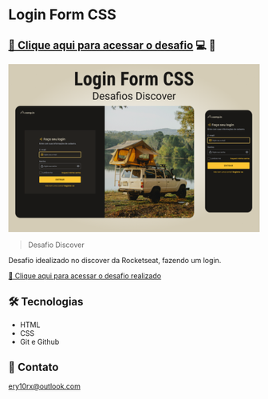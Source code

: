 # Login Form CSS

## [🔗 Clique aqui para acessar o desafio](https://efficient-sloth-d85.notion.site/Desafio-Login-Form-CSS-a10caea5a183494e97eb9ce4f33536b3) 💻 📱
![desafio](./github/desafio.png)

> Desafio Discover

Desafio idealizado no discover da Rocketseat, fazendo um login.


[🔗 Clique aqui para acessar o desafio realizado](https://ery10.github.io/Login-Form/)

## 🛠 Tecnologias

- HTML
- CSS
- Git e Github

## 💙 Contato

ery10rx@outlook.com